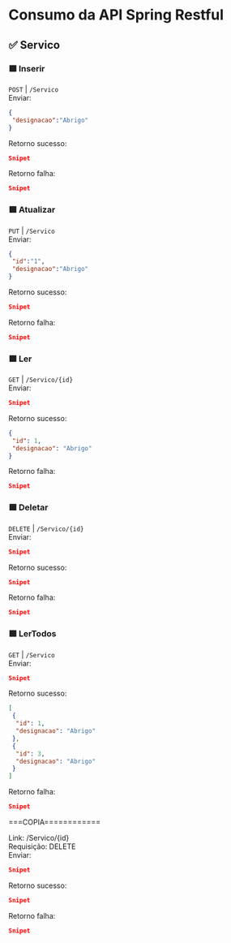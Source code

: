 # Consumo da API Spring Restful

## :white_check_mark: Servico

### :green_square: Inserir

`POST` | `/Servico` <br>
Enviar: 
```json
{
 "designacao":"Abrigo"
}
```
Retorno sucesso:
```json
Snipet
```
Retorno falha:
```json
Snipet
```

### :green_square: Atualizar

`PUT` | `/Servico` <br>
Enviar: 
```json
{
 "id":"1",
 "designacao":"Abrigo"
}
```
Retorno sucesso:
```json
Snipet
```
Retorno falha:
```json
Snipet
```

### :green_square: Ler

`GET` | `/Servico/{id}` <br>
Enviar: 
```json
Snipet
```
Retorno sucesso:
```json
{
 "id": 1,
 "designacao": "Abrigo"
}
```
Retorno falha:
```json
Snipet
```

### :green_square: Deletar

`DELETE` | `/Servico/{id}` <br>
Enviar: 
```json
Snipet
```
Retorno sucesso:
```json
Snipet
```
Retorno falha:
```json
Snipet
```

### :green_square: LerTodos

`GET` | `/Servico` <br>
Enviar: 
```json
Snipet
```
Retorno sucesso:
```json
[
 {
  "id": 1,
  "designacao": "Abrigo"
 },
 {
  "id": 3,
  "designacao": "Abrigo"
 }
]
```
Retorno falha:
```json
Snipet
```

===COPIA============

Link: /Servico/{id}  <br>
Requisição: DELETE <br>
Enviar: 
```json
Snipet
```
Retorno sucesso:
```json
Snipet
```
Retorno falha:
```json
Snipet
```
